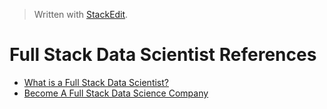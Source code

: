 > Written with [StackEdit](https://stackedit.io/).

# Full Stack Data Scientist References

- [What is a Full Stack Data Scientist?](https://thefullstackdatascientist.com/blog/what-is-a-full-stack-data-scientist/)
- [Become A Full Stack Data Science Company](https://blog.dominodatalab.com/become-full-stack-data-science-company/)
<!--stackedit_data:
eyJoaXN0b3J5IjpbODAwMTM0ODk1XX0=
-->